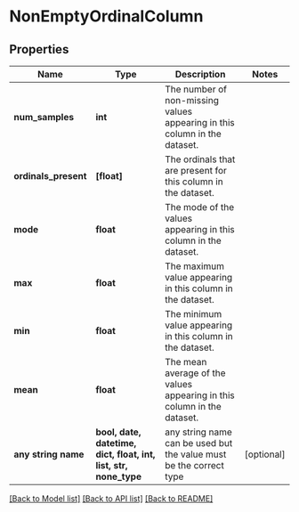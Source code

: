 # NonEmptyOrdinalColumn


## Properties
Name | Type | Description | Notes
------------ | ------------- | ------------- | -------------
**num_samples** | **int** | The number of non-missing values appearing in this column in the dataset. | 
**ordinals_present** | **[float]** | The ordinals that are present for this column in the dataset. | 
**mode** | **float** | The mode of the values appearing in this column in the dataset. | 
**max** | **float** | The maximum value appearing in this column in the dataset. | 
**min** | **float** | The minimum value appearing in this column in the dataset. | 
**mean** | **float** | The mean average of the values appearing in this column in the dataset. | 
**any string name** | **bool, date, datetime, dict, float, int, list, str, none_type** | any string name can be used but the value must be the correct type | [optional]

[[Back to Model list]](../README.md#documentation-for-models) [[Back to API list]](../README.md#documentation-for-api-endpoints) [[Back to README]](../README.md)


